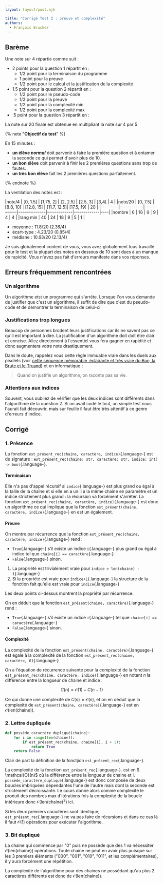 ```yaml
---
layout: layout/post.njk

title: "Corrigé Test 2 : preuve et complexité"
authors:
  - François Brucker
---
```


## Barème

Une note sur 4 répartie comme suit :

- 2 points pour la question 1 répartit en :
  - 1/2 point pour la terminaison du programme
  - 1 point pour la preuve
  - 1/2 point pour le calcul et la justification de la complexité
- 1.5 point pour la question 2 répartit en :
  - 1/2 point pour le pseudo-code
  - 1/2 point pour la preuve
  - 1/2 point pour la complexité min
  - 1/2 point pour la complexité max
- .5 point pour la question 3 répartit en :

La note sur $20$ finale est obtenue en multipliant la note sur 4 par $5$

{% note "**Objectif du test**" %}

En 15 minutes :

- **un élève *normal*** doit parvenir à faire la première question et à entamer la seconde ce qui permet d'avoir plus de 10.
- **un bon élève** doit parvenir à finir les 2 premières questions sans trop de fautes.
- **un très bon élève** fait les 2 premières questions parfaitement.

{% endnote %}

La ventilation des notes est :

|note/4   | [0, 1.5]   | [1.75, 2]  | ]2, 2.5]     | ]2.5, 3]     | ]3,4[      | 4  |
|note/20  | [0, 7.5]   | [8.8, 10]  | [12.8, 15]   | [11.7, 12.5]| [17.5, 19]  | 20 |
|---------|------------|------------|--------------|-------------|-------------|----|
|nombre   |  6         |  16        |  6           |  9          | 4           | 4  |
|rang min | 40         | 24         | 18           | 9           | 5           | 1  |

- moyenne : 11.8/20 (2.36/4)
- écart-type : 4.23/20 (0.85/4)
- médiane : 10.63/20 (2.13/4)

Je suis globalement content de vous, vous avez globalement tous travaillé pour le test et la plupart des notes en dessous de 10 sont dues à un manque de rapidité. Vous n'avez pas fait d'erreurs manifeste dans vos réponses.

## Erreurs fréquemment rencontrées

### Un algorithme

Un algorithme etst un programme qui s'arrête. Lorsque l'on vous demande de justifier que c'est un algorithme, il suffit de dire que c'est du pseudo-code et de démontrer la terminaison de celui-ci.

### Justifications trop longues

Beaucop de personnes brodent leurs justifications car ils ne savent pas ce qu'il est important à dire. La jsutification d'un algorithme doit doit être clair et concise. Allez directement à l'essentiel vous fera gagner en rapidité et donc augmentera votre note drastiquement.

Dans le doute, rappelez vous cette règle immuable vraie dans les duels aux pisolets (voir [cette séquence mémorable, éclairante et très vraie du Bon, la Brute et le Truand](https://www.youtube.com/watch?v=sXE_tPTK1VI)) et en informatique :

> Quand on justifie un algorithme, on raconte pas sa vie.

### Attentions aux indices

Souvent, vous oubliez de vérifier que les deux indices sont différents dans l'algorithme de la question 2. Si on avait codé le tout, un simple test nous l'aurait fait découvrir, mais sur feuille il faut être très attentif à ce genre d'erreurs d'indice.

## Corrigé

### 1. Présence

La fonction `est_présent_rec(chaine, caractère, indice)`{.language-} est de signature : `est_présent_rec(chaine: str, caractère: str, indice: int) -> bool`{.language-}.

#### Terminaison

Elle n'a pas d'appel récursif si `indice`{.language-} est plus grand ou égal à la taille de la chaîne et si elle en a un il a la même chaine en paramètre et un indice strictement plus grand : la récursion va forcément s'arrêter. La fonction `est_présent_rec(chaine, caractère, indice)`{.language-} est donc un algorithme ce qui implique que la fonction `est_présent(chaine, caractère, indice)`{.language-} en est un également.

#### Preuve

On montre par récurrence que la fonction `est_présent_rec(chaine, caractère, indice)`{.language-} rend :

- `True`{.language-} s'il existe un indice `i`{.language-}  plus grand ou égal à indice tel que `chaine[i] == caractère`{.language-}
- `False`{.language-} sinon.

1. La propriété est trivialement vraie pour `indice > len(chaine) - 1`{.language-}
2. Si la propriété est vraie pour `indice+1`{.language-} la structure de la fonction fait qu'elle est vraie pour `indice`{.language-}

Les deux points ci-dessus montrent la propriété par récurrence.

On en déduit que la fonction `est_présent(chaine, caractère)`{.language-} rend :

- `True`{.language-} s'il existe un indice `i`{.language-} tel que `chaine[i] == caractère`{.language-}
- `False`{.language-} sinon.

#### Complexité

La complexité de la fonction `est_présent(chaine, caractère)`{.language-} est égale à la complexité de la fonction `est_présent_rec(chaine, caractère, 0)`{.language-}

On a l'équation de récurrence suivante pour la complexité de la fonction `est_présent_rec(chaine, caractère, indice)`{.language-} en notant $n$ la différence entre la longueur de chaine et indice :

$$
C(n) = \mathcal{O}(1) + C(n-1)
$$

Ce qui donne une complexité de $C(n) = \mathcal{O}(n)$, et on en déduit que la complexité de `est_présent(chaine, caractère)`{.language-} est en $\mathcal{O}(\text{len(chaine)})$.

### 2. Lettre dupliquée

```python
def possède_caractère_dupliqué(chaine):
    for i in range(len(chaine)):
        if est_présent_rec(chaine, chaine[i], i + 1):
            return True
    return False
```

Clair de part la définition de la fonctjion `est_présent_rec`{.language-}.

La complexité de la fonction `est_présent_rec`{.language-}. est en $ \mathcal{O}(n)$ où la différence entre la longueur de chaine et i. `possède_caractère_dupliqué`{.language-} est donc composée de deux boucles imbriquées dépendantes l'une de l'autre mais dont la seconde est strictement décroissante. Le cours donne alors comme complexité le produit des nombres max d'itérations fois la complexité de la boucle intérieure donc $\mathcal{O}(\text{len(chaine)}^2)$ ici.

Si les deux premiers caractères sont identique, `est_présent_rec`{.language-} ne va pas faire de récursions et dans ce cas là il faut $\mathcal{O}(1)$ opérations pour exécuter l'algorithme.

### 3. Bit dupliqué

La chaine qui commence par "0" puis ne possède que des 1 va nécessiter $\mathcal{O}(\text{len(chaine)})$ opérations. Toute chaine ne peut en avoir plus puisque sur les 3 premiers éléments ("000", "001", "010", "011", et les complémentaires), il y aura forcément une répétition.

La complexité de l'algorithme pour des chaines ne possédant qu'au plus 2 caractères différents est donc de $\mathcal{O}(\text{len(chaine)})$.
